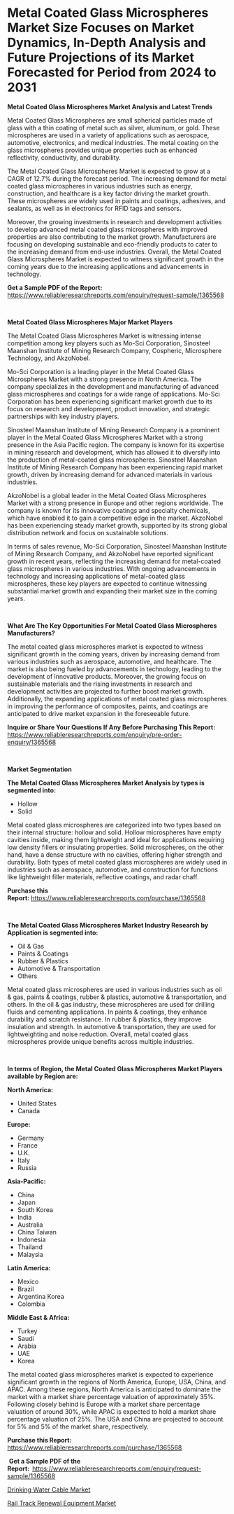 <p><h1>Metal Coated Glass Microspheres Market Size Focuses on Market Dynamics, In-Depth Analysis and Future Projections of its Market Forecasted for Period from 2024 to 2031</h1></p><p><strong>Metal Coated Glass Microspheres Market Analysis and Latest Trends</strong></p>
<p><p>Metal Coated Glass Microspheres are small spherical particles made of glass with a thin coating of metal such as silver, aluminum, or gold. These microspheres are used in a variety of applications such as aerospace, automotive, electronics, and medical industries. The metal coating on the glass microspheres provides unique properties such as enhanced reflectivity, conductivity, and durability.</p><p>The Metal Coated Glass Microspheres Market is expected to grow at a CAGR of 12.7% during the forecast period. The increasing demand for metal coated glass microspheres in various industries such as energy, construction, and healthcare is a key factor driving the market growth. These microspheres are widely used in paints and coatings, adhesives, and sealants, as well as in electronics for RFID tags and sensors.</p><p>Moreover, the growing investments in research and development activities to develop advanced metal coated glass microspheres with improved properties are also contributing to the market growth. Manufacturers are focusing on developing sustainable and eco-friendly products to cater to the increasing demand from end-use industries. Overall, the Metal Coated Glass Microspheres Market is expected to witness significant growth in the coming years due to the increasing applications and advancements in technology.</p></p>
<p><strong>Get a Sample PDF of the Report:&nbsp;</strong> <a href="https://www.reliableresearchreports.com/enquiry/request-sample/1365568">https://www.reliableresearchreports.com/enquiry/request-sample/1365568</a></p>
<p>&nbsp;</p>
<p><strong>Metal Coated Glass Microspheres Major Market Players</strong></p>
<p><p>The Metal Coated Glass Microspheres Market is witnessing intense competition among key players such as Mo-Sci Corporation, Sinosteel Maanshan Institute of Mining Research Company, Cospheric, Microsphere Technology, and AkzoNobel. </p><p>Mo-Sci Corporation is a leading player in the Metal Coated Glass Microspheres Market with a strong presence in North America. The company specializes in the development and manufacturing of advanced glass microspheres and coatings for a wide range of applications. Mo-Sci Corporation has been experiencing significant market growth due to its focus on research and development, product innovation, and strategic partnerships with key industry players.</p><p>Sinosteel Maanshan Institute of Mining Research Company is a prominent player in the Metal Coated Glass Microspheres Market with a strong presence in the Asia Pacific region. The company is known for its expertise in mining research and development, which has allowed it to diversify into the production of metal-coated glass microspheres. Sinosteel Maanshan Institute of Mining Research Company has been experiencing rapid market growth, driven by increasing demand for advanced materials in various industries.</p><p>AkzoNobel is a global leader in the Metal Coated Glass Microspheres Market with a strong presence in Europe and other regions worldwide. The company is known for its innovative coatings and specialty chemicals, which have enabled it to gain a competitive edge in the market. AkzoNobel has been experiencing steady market growth, supported by its strong global distribution network and focus on sustainable solutions.</p><p>In terms of sales revenue, Mo-Sci Corporation, Sinosteel Maanshan Institute of Mining Research Company, and AkzoNobel have reported significant growth in recent years, reflecting the increasing demand for metal-coated glass microspheres in various industries. With ongoing advancements in technology and increasing applications of metal-coated glass microspheres, these key players are expected to continue witnessing substantial market growth and expanding their market size in the coming years.</p></p>
<p>&nbsp;</p>
<p><strong>What Are The Key Opportunities For Metal Coated Glass Microspheres Manufacturers?</strong></p>
<p><p>The metal coated glass microspheres market is expected to witness significant growth in the coming years, driven by increasing demand from various industries such as aerospace, automotive, and healthcare. The market is also being fueled by advancements in technology, leading to the development of innovative products. Moreover, the growing focus on sustainable materials and the rising investments in research and development activities are projected to further boost market growth. Additionally, the expanding applications of metal coated glass microspheres in improving the performance of composites, paints, and coatings are anticipated to drive market expansion in the foreseeable future.</p></p>
<p><strong>Inquire or Share Your Questions If Any Before Purchasing This Report:</strong> <a href="https://www.reliableresearchreports.com/enquiry/pre-order-enquiry/1365568">https://www.reliableresearchreports.com/enquiry/pre-order-enquiry/1365568</a></p>
<p>&nbsp;</p>
<p><strong>Market Segmentation</strong></p>
<p><strong>The Metal Coated Glass Microspheres Market Analysis by types is segmented into:</strong></p>
<p><ul><li>Hollow</li><li>Solid</li></ul></p>
<p><p>Metal coated glass microspheres are categorized into two types based on their internal structure: hollow and solid. Hollow microspheres have empty cavities inside, making them lightweight and ideal for applications requiring low density fillers or insulating properties. Solid microspheres, on the other hand, have a dense structure with no cavities, offering higher strength and durability. Both types of metal coated glass microspheres are widely used in industries such as aerospace, automotive, and construction for functions like lightweight filler materials, reflective coatings, and radar chaff.</p></p>
<p><strong>Purchase this Report:&nbsp;</strong><a href="https://www.reliableresearchreports.com/purchase/1365568">https://www.reliableresearchreports.com/purchase/1365568</a></p>
<p>&nbsp;</p>
<p><strong>The Metal Coated Glass Microspheres Market Industry Research by Application is segmented into:</strong></p>
<p><ul><li>Oil & Gas</li><li>Paints & Coatings</li><li>Rubber & Plastics</li><li>Automotive & Transportation</li><li>Others</li></ul></p>
<p><p>Metal coated glass microspheres are used in various industries such as oil & gas, paints & coatings, rubber & plastics, automotive & transportation, and others. In the oil & gas industry, these microspheres are used for drilling fluids and cementing applications. In paints & coatings, they enhance durability and scratch resistance. In rubber & plastics, they improve insulation and strength. In automotive & transportation, they are used for lightweighting and noise reduction. Overall, metal coated glass microspheres provide unique benefits across multiple industries.</p></p>
<p>&nbsp;</p>
<p><strong>In terms of Region, the Metal Coated Glass Microspheres Market Players available by Region are:</strong></p>
<p>
    <p> <strong> North America: </strong>
        <ul>
            <li>United States</li>
            <li>Canada</li>
        </ul>
        </p> 
    <p> <strong> Europe: </strong>
        <ul>
            <li>Germany</li>
            <li>France</li>
            <li>U.K.</li>
            <li>Italy</li>
            <li>Russia</li>
        </ul>
        </p> 
    <p> <strong> Asia-Pacific: </strong>
        <ul>
            <li>China</li>
            <li>Japan</li>
            <li>South Korea</li>
            <li>India</li>
            <li>Australia</li>
            <li>China Taiwan</li>
            <li>Indonesia</li>
            <li>Thailand</li>
            <li>Malaysia</li>
        </ul>
        </p> 
    <p> <strong> Latin America: </strong>
        <ul>
            <li>Mexico</li>
            <li>Brazil</li>
            <li>Argentina Korea</li>
            <li>Colombia</li>
        </ul>
        </p> 
    <p> <strong> Middle East & Africa: </strong>
        <ul>
            <li>Turkey</li>
            <li>Saudi</li>
            <li>Arabia</li>
            <li>UAE</li>
            <li>Korea</li>
        </ul>
    </p>
    </p>
<p><p>The metal coated glass microspheres market is expected to experience significant growth in the regions of North America, Europe, USA, China, and APAC. Among these regions, North America is anticipated to dominate the market with a market share percentage valuation of approximately 35%. Following closely behind is Europe with a market share percentage valuation of around 30%, while APAC is expected to hold a market share percentage valuation of 25%. The USA and China are projected to account for 5% and 5% of the market share, respectively.</p></p>
<p><strong>Purchase this Report: </strong><a href="https://www.reliableresearchreports.com/purchase/1365568">https://www.reliableresearchreports.com/purchase/1365568</a></p>
<p>&nbsp;<strong>Get a Sample PDF of the Report:&nbsp;&nbsp;</strong><a href="https://www.reliableresearchreports.com/enquiry/request-sample/1365568">https://www.reliableresearchreports.com/enquiry/request-sample/1365568</a></p>
<p><strong></strong></p>
<p><p><a href="https://issuu.com/reportprime-2/docs/drinking-water-cable-market-size-2030.pptx">Drinking Water Cable Market</a></p><p><a href="https://issuu.com/reportprime-2/docs/rail-track-renewal-equipment-market-size-2030.pptx">Rail Track Renewal Equipment Market</a></p></p>
